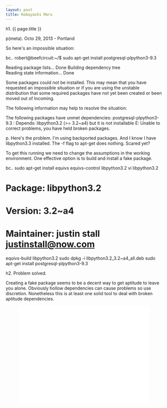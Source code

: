 ```yaml
---
layout: post
title: Kobayashi Maru
---
```


h1. {{ page.title }}

p(meta). Octo 29, 2013 - Portland

So here's an impossible situation:

bc.. robert@beefcircuit:~/$ sudo apt-get install postgresql-plpython3-9.3

Reading package lists... Done
Building dependency tree       
Reading state information... Done

Some packages could not be installed. This may mean that you have
requested an impossible situation or if you are using the unstable
distribution that some required packages have not yet been created
or been moved out of Incoming.

The following information may help to resolve the situation:

The following packages have unmet dependencies:
 postgresql-plpython3-9.3 : Depends: libpython3.2 (>= 3.2~a4) but it is not installable
E: Unable to correct problems, you have held broken packages.

p.  Here's the problem.  I'm using backported packages. And I know I have libpython3.3 installed.  The -f flag to apt-get does nothing.  Scared yet?

To get this running we need to change the assumptions in the working environment.  One effective option is to build and install a fake package.  

bc.. sudo apt-get install equivs
equivs-control libpython3.2
vi libpython3.2
  # Package: libpython3.2
  # Version: 3.2~a4
  # Maintainer: justin stall <justinstall@now.com>
equivs-build libpython3.2
sudo dpkg -i libpython3.2_3.2~a4_all.deb
sudo apt-get install postgresql-plpython3-9.3



h2. Problem solved.

Creating a fake package seems to be a decent way to get aptitude to leave you alone.  Obviously hollow dependencies can cause problems so use discretion.  Nonetheless this is at least one solid tool to deal with broken aptitude dependencies.

<center>
<iframe width="420" height="315" src="//www.youtube.com/embed/bDg674aS-F4" frameborder="0" allowfullscreen></iframe>
</center>



